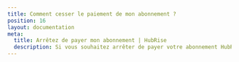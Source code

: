 ```yaml
---
title: Comment cesser le paiement de mon abonnement ?
position: 16
layout: documentation
meta:
  title: Arrêtez de payer mon abonnement | HubRise
  description: Si vous souhaitez arrêter de payer votre abonnement HubRise, supprimez votre mode de paiement, déconnectez les applications et passez à une formule gratuite.
---
```



